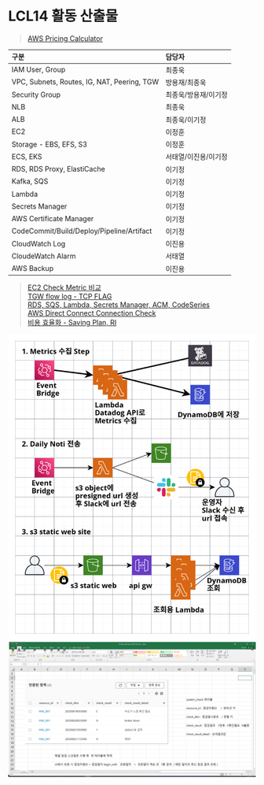 # LCL14 활동 산출물

> [AWS Pricing Calculator](https://calculator.aws/#/)  

| 구분 | 담당자 |  
|:---|:---|  
| IAM User, Group | 최종욱 |  
| VPC, Subnets, Routes, IG, NAT, Peering, TGW | 방용재/최종욱 |  
| Security Group | 최종욱/방용재/이기정 |  
| NLB | 최종욱 |  
| ALB | 최종욱/이기정 |  
| EC2 | 이정훈 |  
| Storage - EBS, EFS, S3 | 이정훈 |  
| ECS, EKS | 서태열/이진용/이기정 |  
| RDS, RDS Proxy, ElastiCache | 이기정 |  
| Kafka, SQS | 이기정 |  
| Lambda | 이기정 |  
| Secrets Manager | 이기정 |  
| AWS Certificate Manager | 이기정 |  
| CodeCommit/Build/Deploy/Pipeline/Artifact | 이기정 |  
| CloudWatch Log | 이진용 |  
| CloudeWatch Alarm | 서태열 |  
| AWS Backup | 이진용 |  

> [EC2 Check Metric 비교](./EC2-Check.md)  
> [TGW flow log - TCP FLAG](./TGW-Flow-Log.md)  
> [RDS, SQS, Lambda, Secrets Manager, ACM, CodeSeries](./%EC%9D%B4%EA%B8%B0%EC%A0%95%EC%9E%90%EB%A3%8C.md)  
> [AWS Direct Connect Connection Check](./aws_network_check.md)  
> [비용 효율화 - Saving Plan, RI](./CostOptimize/README.md)

![Service-Flow](./img/s3%20static%20web%20arch%20v0.1.png)
![Daily 점검](./img/%EB%8D%B0%EC%9D%BC%EB%A6%AC%20%EC%A0%90%EA%B2%80.png)  